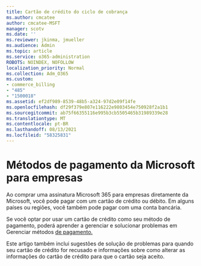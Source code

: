 ```yaml
---
title: Cartão de crédito do ciclo de cobrança
ms.author: cmcatee
author: cmcatee-MSFT
manager: scotv
ms.date: ''
ms.reviewer: jkinma, jmueller
ms.audience: Admin
ms.topic: article
ms.service: o365-administration
ROBOTS: NOINDEX, NOFOLLOW
localization_priority: Normal
ms.collection: Adm_O365
ms.custom:
- commerce_billing
- "485"
- "1500018"
ms.assetid: ef2df989-8539-48b5-a324-97d2e09f14fe
ms.openlocfilehash: df29f379e807e116222e9803454e750928f2a1b1
ms.sourcegitcommit: ab75f66355116e995b3cb5505465b31989339e28
ms.translationtype: MT
ms.contentlocale: pt-BR
ms.lasthandoff: 08/13/2021
ms.locfileid: "58325831"
---
```

# <a name="payment-methods-for-microsoft-for-business"></a>Métodos de pagamento da Microsoft para empresas

Ao comprar uma assinatura Microsoft 365 para empresas diretamente da Microsoft, você pode pagar com um cartão de crédito ou débito. Em alguns países ou regiões, você também pode pagar com uma conta bancária.
  
Se você optar por usar um cartão de crédito como seu método de pagamento, poderá aprender a gerenciar e solucionar problemas em Gerenciar métodos [de pagamento.](https://docs.microsoft.com/microsoft-365/commerce/billing-and-payments/manage-payment-methods)
  
Este artigo também inclui sugestões de solução de problemas para quando seu cartão de crédito for recusado e informações sobre como alterar as informações do cartão de crédito para que o cartão seja aceito.